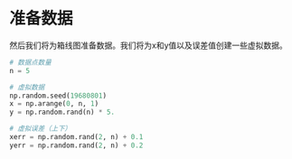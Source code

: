 # 准备数据

然后我们将为箱线图准备数据。我们将为x和y值以及误差值创建一些虚拟数据。

```python
# 数据点数量
n = 5

# 虚拟数据
np.random.seed(19680801)
x = np.arange(0, n, 1)
y = np.random.rand(n) * 5.

# 虚拟误差（上下）
xerr = np.random.rand(2, n) + 0.1
yerr = np.random.rand(2, n) + 0.2
```
